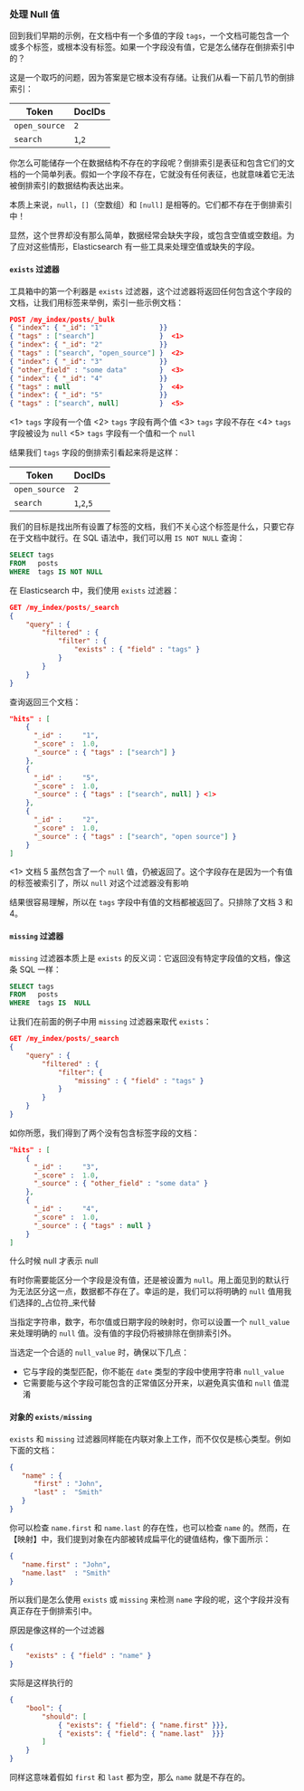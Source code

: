 ### 处理 Null 值

回到我们早期的示例，在文档中有一个多值的字段 `tags`，一个文档可能包含一个或多个标签，或根本没有标签。如果一个字段没有值，它是怎么储存在倒排索引中的？

这是一个取巧的问题，因为答案是它根本没有存储。让我们从看一下前几节的倒排索引：

| Token         | DocIDs |
|---------------|--------|
|`open_source`  | `2`    |
|`search`       | `1`,`2`|

你怎么可能储存一个在数据结构不存在的字段呢？倒排索引是表征和包含它们的文档的一个简单列表。假如一个字段不存在，它就没有任何表征，也就意味着它无法被倒排索引的数据结构表达出来。

本质上来说，`null`，`[]`（空数组）和 `[null]` 是相等的。它们都不存在于倒排索引中！

显然，这个世界却没有那么简单，数据经常会缺失字段，或包含空值或空数组。为了应对这些情形，Elasticsearch 有一些工具来处理空值或缺失的字段。

#### `exists` 过滤器

工具箱中的第一个利器是 `exists` 过滤器，这个过滤器将返回任何包含这个字段的文档，让我们用标签来举例，索引一些示例文档：

```json
POST /my_index/posts/_bulk
{ "index": { "_id": "1"              }}
{ "tags" : ["search"]                }  <1>
{ "index": { "_id": "2"              }}
{ "tags" : ["search", "open_source"] }  <2>
{ "index": { "_id": "3"              }}
{ "other_field" : "some data"        }  <3>
{ "index": { "_id": "4"              }}
{ "tags" : null                      }  <4>
{ "index": { "_id": "5"              }}
{ "tags" : ["search", null]          }  <5>
```

<!-- SENSE: 080_Structured_Search/30_Exists_missing.json -->

<1> `tags` 字段有一个值
<2> `tags` 字段有两个值
<3> `tags` 字段不存在
<4> `tags` 字段被设为 `null`
<5> `tags` 字段有一个值和一个 `null`

结果我们 `tags` 字段的倒排索引看起来将是这样：

| Token        | DocIDs      |
|--------------|-------------|
|`open_source` | `2`         |
|`search`      | `1`,`2`,`5` |

我们的目标是找出所有设置了标签的文档，我们不关心这个标签是什么，只要它存在于文档中就行。在 SQL 语法中，我们可以用 `IS NOT NULL` 查询：

```sql
SELECT tags
FROM   posts
WHERE  tags IS NOT NULL
```

在 Elasticsearch 中，我们使用 `exists` 过滤器：

```json
GET /my_index/posts/_search
{
    "query" : {
        "filtered" : {
            "filter" : {
                "exists" : { "field" : "tags" }
            }
        }
    }
}
```

<!-- SENSE: 080_Structured_Search/30_Exists_missing.json -->

查询返回三个文档：

```json
"hits" : [
    {
      "_id" :     "1",
      "_score" :  1.0,
      "_source" : { "tags" : ["search"] }
    },
    {
      "_id" :     "5",
      "_score" :  1.0,
      "_source" : { "tags" : ["search", null] } <1>
    },
    {
      "_id" :     "2",
      "_score" :  1.0,
      "_source" : { "tags" : ["search", "open source"] }
    }
]
```

<1> 文档 5 虽然包含了一个 `null` 值，仍被返回了。这个字段存在是因为一个有值的标签被索引了，所以 `null` 对这个过滤器没有影响

结果很容易理解，所以在 `tags` 字段中有值的文档都被返回了。只排除了文档 3 和 4。

#### `missing` 过滤器

`missing` 过滤器本质上是 `exists` 的反义词：它返回没有特定字段值的文档，像这条 SQL 一样：

```sql
SELECT tags
FROM   posts
WHERE  tags IS  NULL
```

让我们在前面的例子中用 `missing` 过滤器来取代 `exists`：

```json
GET /my_index/posts/_search
{
    "query" : {
        "filtered" : {
            "filter": {
                "missing" : { "field" : "tags" }
            }
        }
    }
}
```

<!-- SENSE: 080_Structured_Search/30_Exists_missing.json -->

如你所愿，我们得到了两个没有包含标签字段的文档：

```json
"hits" : [
    {
      "_id" :     "3",
      "_score" :  1.0,
      "_source" : { "other_field" : "some data" }
    },
    {
      "_id" :     "4",
      "_score" :  1.0,
      "_source" : { "tags" : null }
    }
]
```

什么时候 null 才表示 null

有时你需要能区分一个字段是没有值，还是被设置为 `null`。用上面见到的默认行为无法区分这一点，数据都不存在了。幸运的是，我们可以将明确的 `null` 值用我们选择的_占位符_来代替

当指定字符串，数字，布尔值或日期字段的映射时，你可以设置一个 `null_value` 来处理明确的 `null` 值。没有值的字段仍将被排除在倒排索引外。

当选定一个合适的 `null_value` 时，确保以下几点：

* 它与字段的类型匹配，你不能在 `date` 类型的字段中使用字符串 `null_value`
* 它需要能与这个字段可能包含的正常值区分开来，以避免真实值和 `null` 值混淆

#### 对象的 `exists/missing`

`exists` 和 `missing` 过滤器同样能在内联对象上工作，而不仅仅是核心类型。例如下面的文档：

```json
{
   "name" : {
      "first" : "John",
      "last" :  "Smith"
   }
}
```

你可以检查 `name.first` 和 `name.last` 的存在性，也可以检查 `name` 的。然而，在【映射】中，我们提到对象在内部被转成扁平化的键值结构，像下面所示：

```json
{
   "name.first" : "John",
   "name.last"  : "Smith"
}
```

所以我们是怎么使用 `exists` 或 `missing` 来检测 `name` 字段的呢，这个字段并没有真正存在于倒排索引中。

原因是像这样的一个过滤器

```json
{
    "exists" : { "field" : "name" }
}
```

实际是这样执行的

```json
{
    "bool": {
        "should": [
            { "exists": { "field": { "name.first" }}},
            { "exists": { "field": { "name.last"  }}}
        ]
    }
}
```

同样这意味着假如 `first` 和 `last` 都为空，那么 `name` 就是不存在的。
